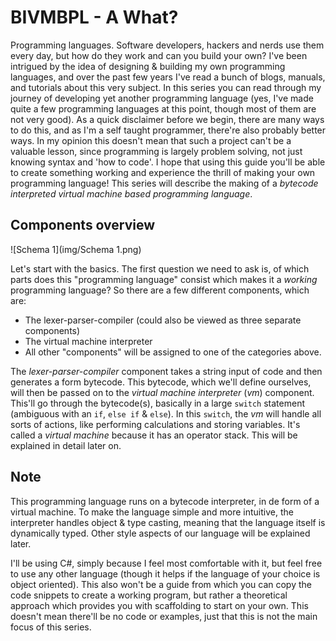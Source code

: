 # BIVMBPL - A What?

Programming languages. Software developers, hackers and nerds use them every day, but how do they work and can you build your own? I've been intrigued by the idea of designing & building my own programming languages, and over the past few years I've read a bunch of blogs, manuals, and tutorials about this very subject. In this series you can read through my journey of developing yet another programming language (yes, I've made quite a few programming languages at this point, though most of them are not very good). As a quick disclaimer before we begin, there are many ways to do this, and as I'm a self taught programmer, there're also probably better ways. In my opinion this doesn't mean that such a project can't be a valuable lesson, since programming is largely problem solving, not just knowing syntax and 'how to code'.
I hope that using this guide you'll be able to create something working and experience the thrill of making your own programming language! This series will describe the making of a *bytecode interpreted virtual machine based programming language*. 

## Components overview

![Schema 1](img/Schema 1.png)

Let's start with the basics. The first question we need to ask is, of which parts does this "programming language" consist which makes it a *working* programming language? So there are a few different components, which are: 

- The lexer-parser-compiler (could also be viewed as three separate components)
- The virtual machine interpreter
- All other "components" will be assigned to one of the categories above.

The *lexer-parser-compiler* component takes a string input of code and then generates a form bytecode. This bytecode, which we'll define ourselves, will then be passed on to the *virtual machine interpreter* (*vm*) component. This'll go through the bytecode(s), basically in a large `switch` statement (ambiguous with an `if`, `else if` & `else`). In this `switch`, the *vm* will handle all sorts of actions, like performing calculations and storing variables. It's called a *virtual machine* because it has an operator stack. This will be explained in detail later on.

## Note

This programming language runs on a bytecode interpreter, in de form of a virtual machine. To make the language simple and more intuitive, the interpreter handles object & type casting, meaning that the language itself is dynamically typed. Other style aspects of our language will be explained later.

I'll be using C#, simply because I feel most comfortable with it, but feel free to use any other language (though it helps if the language of your choice is object oriented). This also won't be a guide from which you can copy the code snippets to create a working program, but rather a theoretical approach which provides you with scaffolding to start on your own. This doesn't mean there'll be no code or examples, just that this is not the main focus of this series.

